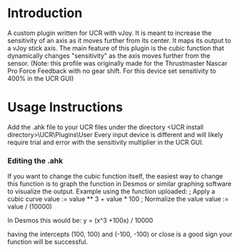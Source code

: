 # Introduction
A custom plugin written for UCR with vJoy. It is meant to increase the sensitivity of an axis as it moves further from its center. It maps its output to a vJoy stick axis.
The main feature of this plugin is the cubic function that dynamically changes "sensitivity" as the axis moves further from the sensor.
(Note: this profile was originally made for the Thrustmaster Nascar Pro Force Feedback with no gear shift. For this device set sensitivity to 400% in the UCR GUI)

# Usage Instructions
Add the .ahk file to your UCR files under the directory \<UCR install directory\>\UCR\Plugins\User 
Every input device is different and will likely require trial and error with the sensitivity multiplier in the UCR GUI. 

### Editing the .ahk
If you want to change the cubic function itself, the easiest way to change this function is to graph the function in Desmos or similar graphing software to visualize the output. 
Example using the function uploaded:
; Apply a cubic curve
value := value ** 3 + value * 100
; Normalize the value
value := value / (10000)

In Desmos this would be:  y = (x^3 +100x) / 10000

having the intercepts (100, 100) and (-100, -100) or close is a good sign your function will be successful.
